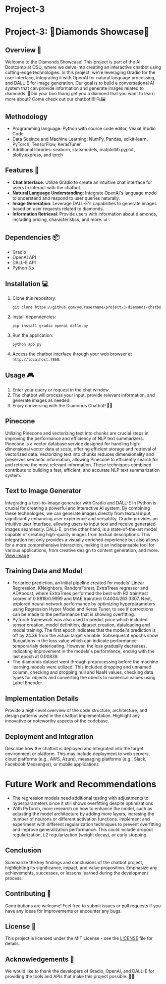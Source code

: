 # Project-3
# Project-3: 💎Diamonds Showcase💎

## Overview 🌟

Welcome to the Diamonds Showcase! This project is part of the AI Bootcamp at OSU, where we delve into creating an interactive chatbot using cutting-edge technologies. In this project, we're leveraging Gradio for the user interface, integrating it with OpenAI for natural language processing, and DALL-E for image generation. Our goal is to build a conversational AI system that can provide information and generate images related to diamonds. 💬Did your boo thang get you a diamond that you want to learn more about? Come check out our chatbot!!!!!🔍🖼️

## Methodology

- Programming language: Python with source code editor, Visual Studio Code
- Data Sceince and Machine Learning: NumPy, Pandas, scikit-learn, PyTorch, TensorFlow, KerasTuner
- Additional libraries: seaborn, statsmodels, matplotlib.pyplot, plotly.express, and torch

## Features 🚀

- **Chat Interface**: Utilize Gradio to create an intuitive chat interface for users to interact with the chatbot.
- **Natural Language Understanding**: Integrate OpenAI's language model to understand and respond to user queries naturally.
- **Image Generation**: Leverage DALL-E's capabilities to generate images based on user requests related to diamonds.
- **Information Retrieval**: Provide users with information about diamonds, including pricing, characteristics, and more. 📊💡

## Dependencies 📦

- Gradio
- OpenAI API
- DALL-E API
- Python 3.x

## Installation 💻

1. Clone this repository:

   ```bash
   git clone https://github.com/yourusername/project-3-diamonds-chatbot.git
   ```

2. Install dependencies:

   ```bash
   pip install gradio openai dalle-py
   ```

3. Run the application:

   ```bash
   python app.py
   ```

4. Access the chatbot interface through your web browser at `http://localhost:7860`.

## Usage 🎮

1. Enter your query or request in the chat window.
2. The chatbot will process your input, provide relevant information, and generate images as needed.
3. Enjoy conversing with the Diamonds Chatbot! 💬🎉

## Pinecone 
Utilizing Pinecone and vectorizing text into chunks are crucial steps in improving the performance and efficiency of NLP text summarizers. Pinecone is a vector database service designed for handling high-dimensional vector data at scale, offering efficient storage and retrieval of vectorized data. Vectorizing text into chunks reduces dimensionality and preserves semantic information, allowing Pinecone to efficiently search for and retrieve the most relevant information. These techniques combined contribute to building a fast, efficient, and accurate NLP text summarization system.

## Text to Image Generator 
Integrating a text-to-image generator with Gradio and DALL-E in Python is crucial for creating a powerful and interactive AI system. By combining these technologies, we can generate images directly from textual input, significantly enhancing user experience and versatility. Gradio provides an intuitive user interface, allowing users to input text and receive generated images seamlessly. DALL-E, on the other hand, is a state-of-the-art model capable of creating high-quality images from textual descriptions. This integration not only provides a visually enriched experience but also allows for a more comprehensive interaction, making it an indispensable tool for various applications, from creative design to content generation, and more.
[View image](/diamonds/image1.png)

## Training Data and Model
- For price prediction, an initial pipeline created for models’ Linear Regression, KNeighbors, RandomForest, ExtraTrees regressor and ADAboost, where ExtraTrees performed the best with R2 train/test scores of  0.9818/0.9999 and MAE train/test 0.4004/263.3307. Next, explored neural network performance by optimizing hyperparameters using Regression Hyper Model and Keras Tuner, to see if corrections can be made to the performance that is showing overfitting. 
- PyTorch framework was also used to predict price which included tensor creation, model definition, dataset creation, dataloading and model training. The first epoch indicates that the model's prediction is off by 24.36 from the actual target variable. Subsequesnt epochs show flucuations in the loss value which can indicate performance temporarialy deterioating. However, the loss gradually decreases, indicating improvement in the models's performance, ending with the last epoch at 0.00839. 
- The diamonds dataset went through preprocessing before the machine learning models were utilized.  This included dropping and unnamed column, checking and dropping null and NaaN values, checking data types for objects and converting the obects to numerical values using Label Encoder. 

## Implementation Details


Provide a high-level overview of the code structure, architecture, and design patterns used in the chatbot implementation. Highlight any innovative or noteworthy aspects of the codebase.



## Deployment and Integration

Describe how the chatbot is deployed and integrated into the target environment or platform. This may include deployment to web servers, cloud platforms (e.g., AWS, Azure), messaging platforms (e.g., Slack, Facebook Messenger), or mobile applications



# Future Work and Recommendations
- The regression models need additional testing with adjustments to hyperparameters since it still shows overfitting despite optimizations 
- With PyTorch, more research on how to enhance the model, such as adjusting the model architecture by adding more layers, incresing the number of neurons or different activation functions. Implement and experiment with different regularization techniques to prevent overfitting and improve generalization performance. This could include dropout regularization, L2 regularization (weight decay), or early stopping.




## Conclusion

Summarize the key findings and conclusions of the chatbot project, highlighting its significance, impact, and value proposition. Emphasize any achievements, successes, or lessons learned during the development process.



## Contributing 🤝

Contributions are welcome! Feel free to submit issues or pull requests if you have any ideas for improvements or encounter any bugs.

## License 📜

This project is licensed under the MIT License - see the [LICENSE](LICENSE) file for details.

## Acknowledgements 🙏

We would like to thank the developers of Gradio, OpenAI, and DALL-E for providing the tools and APIs that make this project possible. 👏🌟
